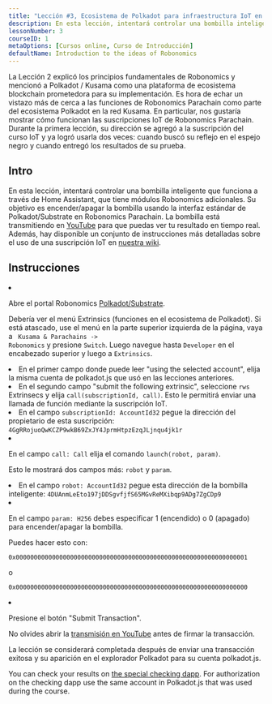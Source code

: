 ```yaml
---
title: "Lección #3, Ecosistema de Polkadot para infraestructura IoT en el hogar"
description: En esta lección, intentará controlar una bombilla inteligente que funciona a través de Home Assistant, que tiene módulos Robonomics adicionales.
lessonNumber: 3
courseID: 1
metaOptions: [Cursos online, Curso de Introducción]
defaultName: Introduction to the ideas of Robonomics
---
```



La Lección 2 explicó los principios fundamentales de Robonomics y mencionó a Polkadot / Kusama como una plataforma de ecosistema blockchain prometedora para su implementación. Es hora de echar un vistazo más de cerca a las funciones de Robonomics Parachain como parte del ecosistema Polkadot en la red Kusama. En particular, nos gustaría mostrar cómo funcionan las suscripciones IoT de Robonomics Parachain. Durante la primera lección, su dirección se agregó a la suscripción del curso IoT y ya logró usarla dos veces: cuando buscó su reflejo en el espejo negro y cuando entregó los resultados de su prueba.


## Intro

En esta lección, intentará controlar una bombilla inteligente que funciona a través de Home Assistant, que tiene módulos Robonomics adicionales. Su objetivo es encender/apagar la bombilla usando la interfaz estándar de Polkadot/Substrate en Robonomics Parachain. La bombilla está transmitiendo en [YouTube](https://www.youtube.com/channel/UCkemsNJWaCmvF1Oi50C-hAg/live) para que puedas ver tu resultado en tiempo real. Además, hay disponible un conjunto de instrucciones más detalladas sobre el uso de una suscripción IoT en [nuestra wiki](https://wiki.robonomics.network/docs/subscription-launch/).


## Instrucciones

<List type="numbers">

<li>

Abre el portal Robonomics [Polkadot/Substrate](https://polkadot.js.org/apps/?rpc=wss%3A%2F%2Fkusama.rpc.robonomics.network%2F#/extrinsics).

Debería ver el menú Extrinsics (funciones en el ecosistema de Polkadot). Si está atascado, use el menú en la parte superior izquierda de la página, vaya a <code> Kusama & Parachains -> Robonomics</code> y presione <code>Switch</code>. Luego navegue hasta <code>Developer</code> en el encabezado superior y luego a <code>Extrinsics</code>.

</li>

<li>
En el primer campo donde puede leer "using the selected account", elija la misma cuenta de polkadot.js que usó en las lecciones anteriores.
</li>

<li>
En el segundo campo "submit the following extrinsic", seleccione <code>rws</code> Extrinsecs y elija <code>call(subscriptionId, call)</code>. Esto le permitirá enviar una llamada de función mediante la suscripción IoT.
</li>

<li>
En el campo <code>subscriptionId: AccountId32</code> pegue la dirección del propietario de esta suscripción: <code>4GgRRojuoQwKCZP9wkB69ZxJY4JprmHtpzEzqJLjnqu4jk1r</code>
</li>

<li>

En el campo  <code>call: Call</code> elija el comando <code>launch(robot, param)</code>.

Esto le mostrará dos campos más: <code>robot</code> y <code>param</code>.

</li>

<li>
En el campo <code>robot: AccountId32</code> pegue esta dirección de la bombilla inteligente: <code>4DUAnmLeEto197jDDSgvfjfS65MGvReMXibqp9ADg7ZgCDp9</code>
</li>

<li>

En el campo <code>param: H256</code> debes especificar 1 (encendido) o 0 (apagado) para encender/apagar la bombilla.

Puedes hacer esto con:

<code>0x0000000000000000000000000000000000000000000000000000000000000001</code>

o

<code>0x0000000000000000000000000000000000000000000000000000000000000000</code>

</li>

<li>

Presione el botón "Submit Transaction".

No olvides abrir la [transmisión en YouTube](https://www.youtube.com/channel/UCkemsNJWaCmvF1Oi50C-hAg/live) antes de firmar la transacción.

</li>


</List>

<Result>

La lección se considerará completada después de enviar una transacción exitosa y su aparición en el explorador Polkadot para su cuenta polkadot.js.

You can check your results on [the special checking dapp](https://lk.robonomics.academy/). For authorization on the checking dapp use the same account in Polkadot.js that was used during the course.

</Result>